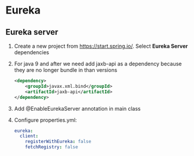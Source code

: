 # Eureka

## Eureka server

1. Create a new project from https://start.spring.io/. Select **Eureka Server** dependencies

1. For java 9 and after we need add jaxb-api as a dependency because they are no longer bundle in than versions
	```xml
	<dependency>
		<groupId>javax.xml.bind</groupId>
		<artifactId>jaxb-api</artifactId>
	</dependency>
	 ```
1. Add @EnableEurekaServer annotation in main class

1. Configure properties.yml:

	```yml
	eureka:
	  client:
	    registerWithEureka: false
	    fetchRegistry: false
	```
